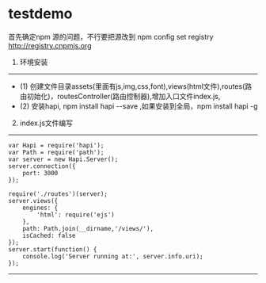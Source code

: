 # testdemo
首先确定npm 源的问题，不行要把源改到 npm config set registry http://registry.cnpmjs.org
1. 环境安装
-------------------
* (1) 创建文件目录assets(里面有js,img,css,font),views(html文件),routes(路由初始化)，routesController(路由控制器),增加入口文件index.js,
* (2) 安装hapi, npm install hapi --save ,如果安装到全局，npm install hapi -g
2. index.js文件编写
-------------------
```
var Hapi = require('hapi');
var Path = require('path');
var server = new Hapi.Server();
server.connection({
	port: 3000
});

require('./routes')(server);
server.views({
	engines: {
		'html': require('ejs')
	},
	path: Path.join(__dirname,'/views/'),
	isCached: false
});
server.start(function() {
	console.log('Server running at:', server.info.uri);
});
```
-------------------
